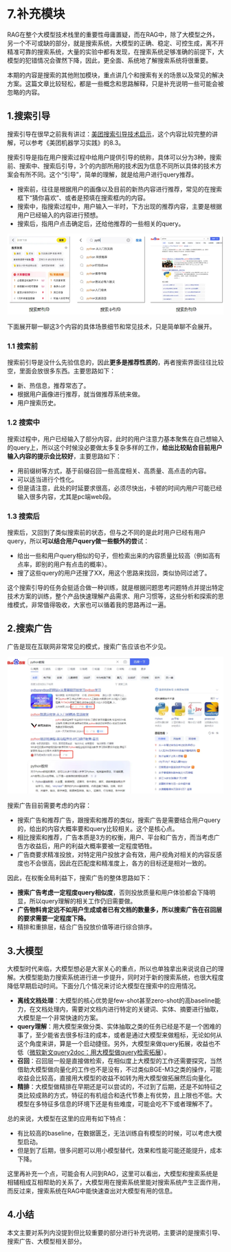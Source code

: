 # 7.补充模块

RAG在整个大模型技术栈里的重要性毋庸置疑，而在RAG中，除了大模型之外，另一个不可或缺的部分，就是搜索系统，大模型的正确、稳定、可控生成，离不开精准可靠的搜索系统，大量的实验中都有发现，在搜索系统足够准确的前提下，大模型的犯错情况会骤然下降，因此，更全面、系统地了解搜索系统将很重要。

本期的内容是搜索的其他附加模块，重点讲几个和搜索有关的场景以及常见的解决方案。这篇文章比较轻松，都是一些概念和思路解释，只是补充说明一些可能会被忽略的内容。

## 1.搜索引导

搜索引导在很早之前我有讲过：[美团搜索引导技术启示](http://mp.weixin.qq.com/s?__biz=MzIzMzYwNzY2NQ==\&mid=2247487129\&idx=1\&sn=0c8a249b365caca3715123a7a9afc894\&chksm=e8825607dff5df1166865c3e867ef3edff6f4a338544626dbdc4b35a8a7c49b7aba1da8eb855\&scene=21#wechat_redirect "美团搜索引导技术启示")，这个内容比较完整的讲解，可以参考《美团机器学习实践》的8.3。

搜索引导是指在用户搜索过程中给用户提供引导的统称，具体可以分为3种，搜索前、搜索中、搜索后引导，3个的内部所用的技术因为信息不同所以具体的技术方案会有所不同。这个“引导”，简单的理解，就是给用户进行query推荐。

- 搜索前，往往是根据用户的画像以及目前的新热内容进行推荐，常见的在搜索框下“猜你喜欢”、或者是预填在搜索框内的内容。
- 搜索中，指搜索过程中，用户输入一半时，下方出现的推荐内容，主要是根据用户已经输入的内容进行预想。
- 搜索后，指用户点击确定后，还给他推荐的一些相关的query。

![](image/image_mpuobqHvS-.png)

下面展开聊一聊这3个内容的具体场景细节和常见技术，只是简单聊不会展开。

### 1.1 搜索前

搜索前引导是没什么先验信息的，因此**更多是推荐性质的**，再者搜索界面往往比较空，里面会放很多东西。主要思路如下：

- 新、热信息，推荐常态了。
- 根据用户画像进行推荐，就当做推荐系统来做。
- 用户搜索历史。

### 1.2 搜索中

搜索过程中，用户已经输入了部分内容，此时的用户注意力基本聚焦在自己想输入的query上，所以这个时候没必要做太多复杂多样的工作，**给出比较贴合目前用户输入内容的提示会比较好**，主要思路如下：

- 用前缀树等方式，基于前缀召回一些高度相关、高质量、高点击的内容。
- 可以适当进行个性化。
- 但是请注意，此处的时延要求很高，必须尽快出，卡顿的时间内用户可能已经输入很多内容，尤其是pc端web段。

### 1.3 搜索后

搜索后，又回到了类似搜索前的状态，但与之不同的是此时用户已经有用户query，所以**可以结合用户query做一些额外的尝**试：

- 给出一些和用户query相似的句子，但检索出来的内容质量比较高（例如高有点率，即别的用户有点击的概率）。
- 搜了这些query的用户还搜了XX，用这个思路来找回，类似协同过滤了。

这个搜索引导的任务会挺适合做一种训练，就是根据问题思考问题特点并提出特定技术方案的训练，整个产品快速理解产品需求、用户习惯等，这些分析和探索的思维模式，非常值得吸收，大家也可以循着我的思路再过一遍。

## 2.搜索广告

广告是现在互联网非常常见的模式，搜索广告应该也不少见。

![](image/image_LpWtTTda_N.png)

搜索广告目前需要考虑的内容：

- 搜索广告和推荐广告，跟搜索和推荐的类似，搜索广告是需要结合用户query的，给出的内容大概率要和query比较相关。这个是核心点。
- 相比搜索和推荐，广告本质是3方的权衡，用户、平台和广告方，而当考虑广告方收益后，用户的利益大概率要被一定程度牺牲。
- 广告商要求精准投放，对特定用户投放才会有效，用户视角对相关的内容反感度也不会很高，因此在匹配度和精准度上，各方的目标还是相对一致的。

因此，在权衡全局利益下，搜索广告的整体思路如下：

- **搜索广告考虑一定程度query相似度**，否则投放质量和用户体验都会下降明显，所以query理解的相关工作仍旧需要做。
- **广告物料肯定远不如用户生成或者已有文档的数量多，所以搜索广告在召回层的要求需要一定程度下降。**
- 精排和重排层，结合广告投放价值等进行综合排序。

## 3.大模型

大模型时代来临，大模型想必是大家关心的重点，所以也单独拿出来说说自己的理解。大模型能助力搜索系统进行进一步提升，同时对于新的搜索系统，也很大程度降低早期启动时间。下面分几个情况来讨论大模型在搜索中的应用情况。

- **离线文档处理**：大模型的核心优势是few-shot甚至zero-shot的高baseline能力，在文档处理内，需要对文档内进行特定的关键词、实体、摘要进行抽取，大模型是一个非常快速的方案。
- **query理解**：用大模型来做分类、实体抽取之类的任务已经是不是一个困难的事了，至少能省去很多标注的成本，或者是通过大模型来做粗标，无论如何从这个角度来讲，算是一个启动捷径。另外，大模型来做query拓展，收益也不低（[微软新文query2doc：用大模型做query检索拓展](http://mp.weixin.qq.com/s?__biz=MzIzMzYwNzY2NQ==\&mid=2247489295\&idx=1\&sn=fcb269e47dc27fcaf31201aa1c75dafb\&chksm=e8824f91dff5c687a3a95d18490c8d2ba9b18d1b7cd5bc614e01ef3d7dd6d72aa62bcc0c2b0d\&scene=21#wechat_redirect "微软新文query2doc：用大模型做query检索拓展")）。
- **召回**：召回层一般是直接做检索，在相似度上大模型的工作还需要探究，当然借助大模型做向量化的工作也不是没有，不过类似BGE-M3之类的操作，可能收益会比较高，直接用大模型的收益不如转为用大模型做拓展然后向量化。
- **精排**：大模型做精排在早期还是可以尝试的，不过到了后期，还是不如特征之类比较成熟的方式，特征的有机组合和迭代节奏上有优势，且上限也不低。大模型在多特征多信息的环境下还是有些难度，可能会吃不下或者理解不了。

总的来说，大模型在这里的应用有如下特点：

- 有比较高的baseline，在数据匮乏，无法训练自有模型的时候，可以考虑大模型启动。
- 但是到了后期，很多问题可以用小模型替代，效果和性能可能还能提升，成本下降。

这里再补充一个点，可能会有人问到RAG，这里可以看出，大模型和搜索系统是相辅相成互相帮助的关系了，大模型用在搜索系统里能对搜索系统产生正面作用，而反过来，搜索系统在RAG中能快速查出对大模型有用的信息。

## 4.小结

本文主要对系列内没提到但比较重要的部分进行补充说明，主要讲的是搜索引导、搜索广告、大模型相关部分。




